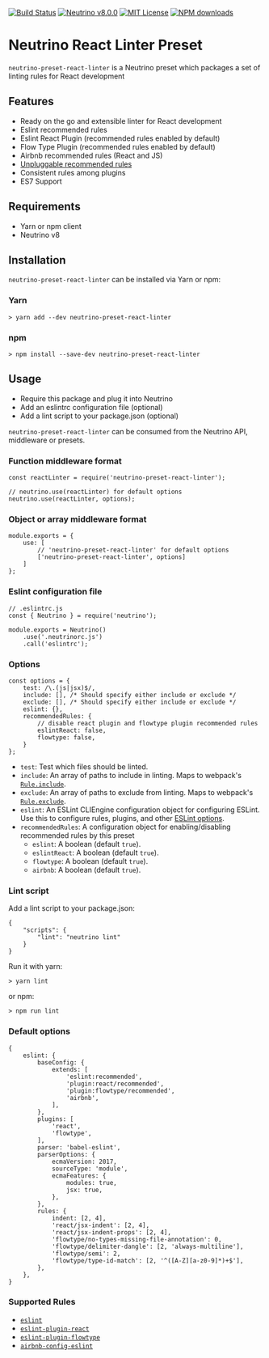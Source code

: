 [![Build Status](https://travis-ci.org/omarmahili/neutrino-preset-react-linter.svg?branch=master)](https://travis-ci.org/omarmahili/neutrino-preset-react-linter)
[![Neutrino v8.0.0](https://img.shields.io/badge/Neutrino-v8.0.0-blue.svg)](https://shields.io/)
[![MIT License](https://img.shields.io/badge/License-MIT-blue.svg)](https://shields.io/)
[![NPM downloads](https://img.shields.io/npm/dm/neutrino-preset-react-linter.svg?style=flat)](https://npmjs.com/package/neutrino-preset-react-linter)

# Neutrino React Linter Preset

`neutrino-preset-react-linter` is a Neutrino preset which packages a set of linting rules for React development

## Features

- Ready on the go and extensible linter for React development
- Eslint recommended rules
- Eslint React Plugin (recommended rules enabled by default)
- Flow Type Plugin (recommended rules enabled by default)
- Airbnb recommended rules (React and JS)
- [Unpluggable recommended rules](#options)
- Consistent rules among plugins
- ES7 Support

## Requirements

- Yarn or npm client
- Neutrino v8

## Installation

`neutrino-preset-react-linter` can be installed via Yarn or npm:

### Yarn

```
> yarn add --dev neutrino-preset-react-linter
```

### npm

```
> npm install --save-dev neutrino-preset-react-linter
```

## Usage

- Require this package and plug it into Neutrino
- Add an eslintrc configuration file (optional)
- Add a lint script to your package.json (optional)

`neutrino-preset-react-linter` can be consumed from the Neutrino API, middleware or presets.

### Function middleware format

```
const reactLinter = require('neutrino-preset-react-linter');

// neutrino.use(reactLinter) for default options
neutrino.use(reactLinter, options);
```

### Object or array middleware format

```
module.exports = {
    use: [
        // 'neutrino-preset-react-linter' for default options
        ['neutrino-preset-react-linter', options]
    ]
};
```

### Eslint configuration file

```
// .eslintrc.js
const { Neutrino } = require('neutrino');

module.exports = Neutrino()
    .use('.neutrinorc.js')
    .call('eslintrc');
```

### Options

```
const options = {
    test: /\.(js|jsx)$/,
    include: [], /* Should specify either include or exclude */
    exclude: [], /* Should specify either include or exclude */
    eslint: {},
    recommendedRules: {
        // disable react plugin and flowtype plugin recommended rules
        eslintReact: false,
        flowtype: false,
    }
};
```

- `test`: Test which files should be linted.
- `include`: An array of paths to include in linting. Maps to webpack's [`Rule.include`](https://webpack.js.org/configuration/module/#rule-include).
- `exclude`: An array of paths to exclude from linting. Maps to webpack's [`Rule.exclude`](https://webpack.js.org/configuration/module/#rule-exclude).
- `eslint`: An ESLint CLIEngine configuration object for configuring ESLint. Use this to configure rules, plugins, and other [ESLint options](http://eslint.org/docs/user-guide/configuring).
- `recommendedRules`: A configuration object for enabling/disabling recommended rules by this preset
    - `eslint`: A boolean (default `true`).
    - `eslintReact`: A boolean (default `true`).
    - `flowtype`: A boolean (default `true`).
    - `airbnb`: A boolean (default `true`).

### Lint script

Add a lint script to your package.json:

```
{
    "scripts": {
        "lint": "neutrino lint"
    }
}
```

Run it with yarn:

```
> yarn lint
```

or npm:

```
> npm run lint
```


### Default options
```
{
    eslint: {
        baseConfig: {
            extends: [
                'eslint:recommended',
                'plugin:react/recommended',
                'plugin:flowtype/recommended',
                'airbnb',
            ],
        },
        plugins: [
            'react',
            'flowtype',
        ],
        parser: 'babel-eslint',
        parserOptions: {
            ecmaVersion: 2017,
            sourceType: 'module',
            ecmaFeatures: {
                modules: true,
                jsx: true,
            },
        },
        rules: {
            indent: [2, 4],
            'react/jsx-indent': [2, 4],
            'react/jsx-indent-props': [2, 4],
            'flowtype/no-types-missing-file-annotation': 0,
            'flowtype/delimiter-dangle': [2, 'always-multiline'],
            'flowtype/semi': 2,
            'flowtype/type-id-match': [2, '^([A-Z][a-z0-9]*)+$'],
        },
    },
}
```

### Supported Rules

- [`eslint`](https://eslint.org/docs/rules/)
- [`eslint-plugin-react`](https://github.com/yannickcr/eslint-plugin-react#list-of-supported-rules)
- [`eslint-plugin-flowtype`](https://github.com/gajus/eslint-plugin-flowtype#eslint-plugin-flowtype-rules)
- [`airbnb-config-eslint`](https://github.com/airbnb/javascript)
